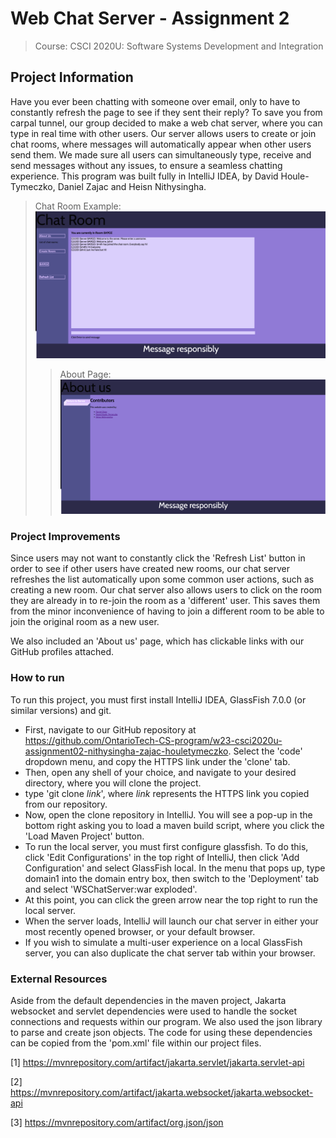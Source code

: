 # Web Chat Server - Assignment 2
> Course: CSCI 2020U: Software Systems Development and Integration


## Project Information
Have you ever been chatting with someone over email, only to have to constantly refresh the page to see 
if they sent their reply? To save you from carpal tunnel, our group decided to make a web chat server, 
where you can type in real time with other users. Our server allows users to create or join chat rooms, 
where messages will automatically appear when other users send them. We made sure all users can simultaneously 
type, receive and send messages without any issues, to ensure a seamless chatting experience.
This program was built fully in IntelliJ IDEA, by David Houle-Tymeczko, Daniel Zajac and Heisn Nithysingha.

> Chat Room Example:
![ChatRoomExample](Screenshots/chatroomexample.png)
> > About Page:
![chatServer.png](Screenshots/chatroomexample2.png)

### Project Improvements
Since users may not want to constantly click the 'Refresh List' button in order to see if other users have 
created new rooms, our chat server refreshes the list automatically upon some common user actions, such as creating 
a new room.
Our chat server also allows users to click on the room they are already in to re-join the room as a 'different' user. 
This saves them from the minor inconvenience of having to join a different room to be able to join the original 
room as a new user.

We also included an 'About us' page, which has clickable links with our GitHub profiles attached.

### How to run
To run this project, you must first install IntelliJ IDEA, GlassFish 7.0.0 (or similar versions) and git.
- First, navigate to our GitHub repository at
  https://github.com/OntarioTech-CS-program/w23-csci2020u-assignment02-nithysingha-zajac-houletymeczko. Select the 'code'
  dropdown menu, and copy the HTTPS link under the 'clone' tab.
- Then, open any shell of your choice, and navigate to your desired directory, where you will clone the project.
- type 'git clone *link*', where *link* represents the HTTPS link you copied from our repository.
- Now, open the clone repository in IntelliJ. You will see a pop-up in the bottom right asking you to load a maven 
  build script, where you click the 'Load Maven Project' button.
- To run the local server, you must first configure glassfish. To do this, click 'Edit Configurations' in the top right
  of IntelliJ, then click 'Add Configuration' and select GlassFish local. In the menu that pops up, type domain1 into the
  domain entry box, then switch to the 'Deployment' tab and select 'WSChatServer:war exploded'.
- At this point, you can click the green arrow near the top right to run the local server.
- When the server loads, IntelliJ will launch our chat server in either your most recently opened browser, or your
  default browser.
- If you wish to simulate a multi-user experience on a local GlassFish server, you can also duplicate the chat 
  server tab within your browser.

### External Resources
Aside from the default dependencies in the maven project, Jakarta websocket and servlet dependencies were used to 
handle the socket connections and requests within our program. We also used the json library 
to parse and create json objects.
The code for using these dependencies can be copied from the 'pom.xml' file within our project files. 

[1] https://mvnrepository.com/artifact/jakarta.servlet/jakarta.servlet-api

[2] https://mvnrepository.com/artifact/jakarta.websocket/jakarta.websocket-api

[3] https://mvnrepository.com/artifact/org.json/json